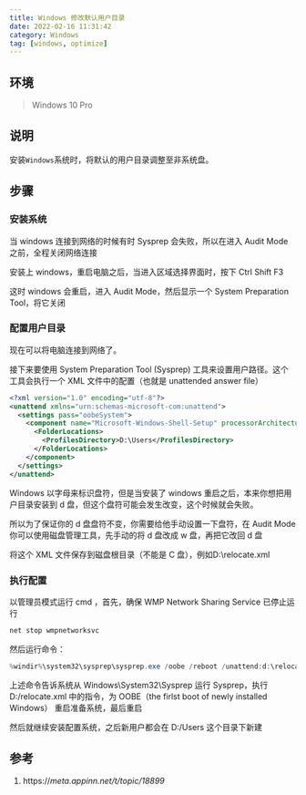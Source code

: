 ```yaml
---
title: Windows 修改默认用户目录
date: 2022-02-16 11:31:42
category: Windows
tag: [windows, optimize]
---
```


## 环境
> Windows 10 Pro  

## 说明

安装`Windows`系统时，将默认的用户目录调整至非系统盘。



## 步骤

### 安装系统

当 windows 连接到网络的时候有时 Sysprep 会失败，所以在进入 Audit Mode 之前，全程关闭网络连接

安装上 windows，重启电脑之后，当进入区域选择界面时，按下 Ctrl Shift F3 

这时 windows 会重启，进入 Audit Mode，然后显示一个 System Preparation Tool，将它关闭

### 配置用户目录

现在可以将电脑连接到网络了。

接下来要使用 System Preparation Tool (Sysprep) 工具来设置用户路径。这个工具会执行一个 XML 文件中的配置（也就是 unattended answer file）

```xml
<?xml version="1.0" encoding="utf-8"?>
<unattend xmlns="urn:schemas-microsoft-com:unattend">
  <settings pass="oobeSystem">
    <component name="Microsoft-Windows-Shell-Setup" processorArchitecture="amd64" publicKeyToken="31bf3856ad364e35" language="neutral" versionScope="nonSxS" xmlns:wcm="http://schemas.microsoft.com/WMIConfig/2002/State" xmlns:xsi="http://www.w3.org/2001/XMLSchema-instance">
      <FolderLocations>
        <ProfilesDirectory>D:\Users</ProfilesDirectory>
      </FolderLocations>
    </component>
  </settings>
</unattend>
```

Windows 以字母来标识盘符，但是当安装了 windows 重启之后，本来你想把用户目录安装到 d 盘，但这个盘符可能会发生改变，这个时候就会失败。

所以为了保证你的 d 盘盘符不变，你需要给他手动设置一下盘符，在 Audit Mode 你可以使用磁盘管理工具，先手动的将 d 盘改成 w 盘，再把它改回 d 盘

将这个 XML 文件保存到磁盘根目录（不能是 C 盘），例如D:\relocate.xml

### 执行配置

以管理员模式运行 cmd ，首先，确保 WMP Network Sharing Service 已停止运行

```powershell
net stop wmpnetworksvc
```

然后运行命令：

```powershell
%windir%\system32\sysprep\sysprep.exe /oobe /reboot /unattend:d:\relocate.xml
```

上述命令告诉系统从 Windows\System32\Sysprep 运行 Sysprep，执行 D:/relocate.xml 中的指令，为 OOBE（the firlst boot of newly installed Windows） 重启准备系统，最后重启

然后就继续安装配置系统，之后新用户都会在 D:/Users 这个目录下新建

## 参考

1. https://*meta.appinn.net/t/topic/18899*
